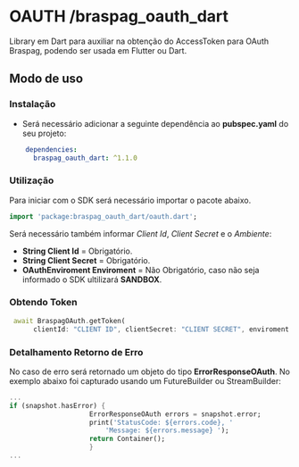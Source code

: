 # OAUTH /braspag_oauth_dart

Library em Dart para auxiliar na obtenção do AccessToken para OAuth Braspag, podendo ser usada em Flutter ou Dart.

## Modo de uso

### Instalação

- Será necessário adicionar a seguinte dependência ao **pubspec.yaml** do seu projeto:

```yaml
    dependencies:
      braspag_oauth_dart: ^1.1.0
```

### Utilização
Para iniciar com o SDK será necessário importar o pacote abaixo.

```dart
import 'package:braspag_oauth_dart/oauth.dart';
```

Será necessário também informar *Client Id*, *Client Secret* e o *Ambiente*:

- **String Client Id** = Obrigatório.
- **String Client Secret** = Obrigatório.
- **OAuthEnviroment Enviroment** = Não Obrigatório, caso não seja informado o SDK ultilizará **SANDBOX**.

### Obtendo Token

```dart
 await BraspagOAuth.getToken(
      clientId: "CLIENT ID", clientSecret: "CLIENT SECRET", enviroment: OAuthEnviroment.SANDBOX);
```
### Detalhamento Retorno de Erro

No caso de erro será retornado um objeto do tipo **ErrorResponseOAuth**. 
No exemplo abaixo foi capturado usando um FutureBuilder ou StreamBuilder:

```dart
...
if (snapshot.hasError) {
                    ErrorResponseOAuth errors = snapshot.error;
                    print('StatusCode: ${errors.code}, '
                        'Message: ${errors.message} ');
                    return Container();
                    }
...
```
